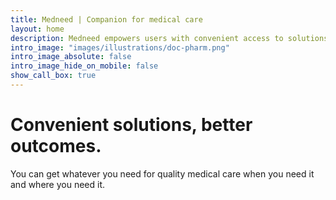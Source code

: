 ```yaml
---
title: Medneed | Companion for medical care
layout: home
description: Medneed empowers users with convenient access to solutions they need to provide quality medical care.
intro_image: "images/illustrations/doc-pharm.png"
intro_image_absolute: false
intro_image_hide_on_mobile: false
show_call_box: true
---
```


# Convenient solutions, better outcomes.

You can get whatever you need for quality medical care when you need it and where you need it.


